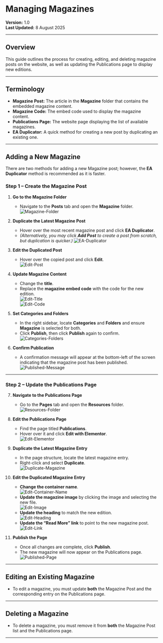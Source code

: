 # Managing Magazines

**Version:** 1.0  
**Last Updated:** 8 August 2025

---

## Overview

This guide outlines the process for creating, editing, and deleting magazine posts on the website, as well as updating the Publications page to display new editions.

---

## Terminology

- **Magazine Post:** The article in the **Magazine** folder that contains the embedded magazine content.
- **Magazine Code:** The embed code used to display the magazine content.
- **Publications Page:** The website page displaying the list of available magazines.
- **EA Duplicator:** A quick method for creating a new post by duplicating an existing one.

---

## Adding a New Magazine

There are two methods for adding a new Magazine post; however, the **EA Duplicator** method is recommended as it is faster.

### Step 1 – Create the Magazine Post

1. **Go to the Magazine Folder**

   - Navigate to the **Posts** tab and open the **Magazine** folder.  
     ![Magazine-Folder](../assets/images/mgazines/mgazine-folder.png)

2. **Duplicate the Latest Magazine Post**

   - Hover over the most recent magazine post and click **EA Duplicator**.
   - _(Alternatively, you may click **Add Post** to create a post from scratch, but duplication is quicker.)_
     ![EA-Duplicator](../assets/images/mgazines/ea-duplicator.png)

3. **Edit the Duplicated Post**

   - Hover over the copied post and click **Edit**.  
     ![Edit-Post](../assets/images/mgazines/edit-post.png)

4. **Update Magazine Content**

   - Change the **title**.
   - Replace the **magazine embed code** with the code for the new edition.  
     ![Edit-Title](../assets/images/mgazines/edit-title.png)  
     ![Edit-Code](../assets/images/mgazines/edit-code.png)

5. **Set Categories and Folders**

   - In the right sidebar, locate **Categories** and **Folders** and ensure **Magazine** is selected for both.
   - Click **Publish**, then click **Publish** again to confirm.  
     ![Categories-Folders](../assets/images/mgazines/categories-folders.png)

6. **Confirm Publication**
   - A confirmation message will appear at the bottom-left of the screen indicating that the magazine post has been published.  
     ![Published-Message](../assets/images/mgazines/published-message.png)

---

### Step 2 – Update the Publications Page

7. **Navigate to the Publications Page**

   - Go to the **Pages** tab and open the **Resources** folder.  
     ![Resources-Folder](../assets/images/mgazines/resources-folder.png)

8. **Edit the Publications Page**

   - Find the page titled **Publications**.
   - Hover over it and click **Edit with Elementor**.  
     ![Edit-Elementor](../assets/images/mgazines/edit-elementor.png)

9. **Duplicate the Latest Magazine Entry**

   - In the page structure, locate the latest magazine entry.
   - Right-click and select **Duplicate**.  
     ![Duplicate-Magazine](../assets/images/mgazines/duplicate-magazine.png)

10. **Edit the Duplicated Magazine Entry**

    - **Change the container name**.  
      ![Edit-Container-Name](../assets/images/mgazines/edit-container-name.png)
    - **Update the magazine image** by clicking the image and selecting the new file.  
      ![Edit-Image](../assets/images/mgazines/edit-image.png)
    - **Update the heading** to match the new edition.  
      ![Edit-Heading](../assets/images/mgazines/edit-heading.png)
    - **Update the “Read More” link** to point to the new magazine post.  
      ![Edit-Link](../assets/images/mgazines/edit-link.png)

11. **Publish the Page**
    - Once all changes are complete, click **Publish**.
    - The new magazine will now appear on the Publications page.  
      ![Published-Page](../assets/images/mgazines/published-page.png)

---

## Editing an Existing Magazine

- To edit a magazine, you must update **both** the Magazine Post and the corresponding entry on the Publications page.

---

## Deleting a Magazine

- To delete a magazine, you must remove it from **both** the Magazine Post list and the Publications page.

---
